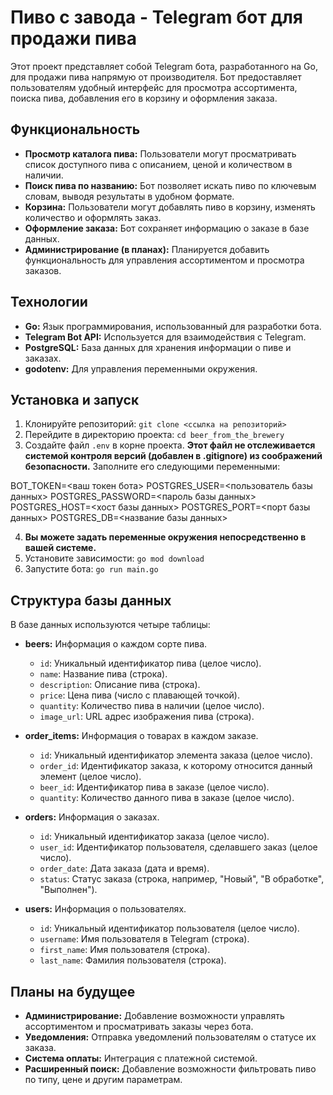 # Пиво с завода - Telegram бот для продажи пива

Этот проект представляет собой Telegram бота, разработанного на Go, для продажи пива напрямую от производителя.  Бот предоставляет пользователям удобный интерфейс для просмотра ассортимента, поиска пива, добавления его в корзину и оформления заказа.

## Функциональность

* **Просмотр каталога пива:**  Пользователи могут просматривать список доступного пива с описанием, ценой и количеством в наличии.
* **Поиск пива по названию:**  Бот позволяет искать пиво по ключевым словам,  выводя  результаты  в  удобном  формате.
* **Корзина:**  Пользователи  могут  добавлять  пиво  в  корзину,  изменять  количество  и  оформлять  заказ.
* **Оформление заказа:**  Бот  сохраняет  информацию  о  заказе  в  базе  данных.
* **Администрирование (в планах):**  Планируется  добавить  функциональность  для  управления  ассортиментом  и  просмотра  заказов.

## Технологии

* **Go:**  Язык программирования,  использованный  для  разработки  бота.
* **Telegram Bot API:**  Используется  для  взаимодействия  с  Telegram.
* **PostgreSQL:**  База  данных  для  хранения  информации  о  пиве  и  заказах.
* **godotenv:**  Для  управления  переменными  окружения.

## Установка и запуск

1.  Клонируйте репозиторий:  `git clone <ссылка на репозиторий>`
2.  Перейдите в директорию проекта:  `cd beer_from_the_brewery`
3.  Создайте файл `.env` в корне проекта. **Этот файл  не  отслеживается  системой  контроля  версий  (добавлен  в .gitignore)  из  соображений  безопасности.**  Заполните его следующими переменными:

BOT_TOKEN=<ваш токен бота> POSTGRES_USER=<пользователь базы данных> POSTGRES_PASSWORD=<пароль базы данных> POSTGRES_HOST=<хост базы данных> POSTGRES_PORT=<порт базы данных> POSTGRES_DB=<название базы данных>


4.  **Вы  можете  задать  переменные  окружения  непосредственно  в  вашей  системе.**
5.  Установите зависимости:  `go mod download`
6.  Запустите бота:  `go run main.go`


## Структура базы данных

В базе данных используются четыре таблицы:

* **beers:**  Информация о каждом сорте пива.
    * `id`: Уникальный идентификатор пива (целое число).
    * `name`: Название пива (строка).
    * `description`: Описание пива (строка).
    * `price`: Цена пива (число с плавающей точкой).
    * `quantity`: Количество пива в наличии (целое число).
    * `image_url`: URL адрес изображения пива (строка).

* **order_items:**  Информация о товарах в каждом заказе.
    * `id`: Уникальный идентификатор элемента заказа (целое число).
    * `order_id`: Идентификатор заказа, к которому относится данный элемент (целое число).
    * `beer_id`: Идентификатор пива в заказе (целое число).
    * `quantity`: Количество данного пива в заказе (целое число).

* **orders:** Информация о заказах.
    * `id`: Уникальный идентификатор заказа (целое число).
    * `user_id`: Идентификатор пользователя, сделавшего заказ (целое число).
    * `order_date`: Дата заказа (дата и время).
    * `status`: Статус заказа (строка, например, "Новый", "В обработке", "Выполнен").

* **users:** Информация о пользователях.
    * `id`: Уникальный идентификатор пользователя (целое число).
    * `username`: Имя пользователя в Telegram (строка).
    * `first_name`: Имя пользователя (строка).
    * `last_name`: Фамилия пользователя (строка).




## Планы на будущее

* **Администрирование:**  Добавление  возможности  управлять  ассортиментом  и  просматривать  заказы  через  бота.
* **Уведомления:**  Отправка  уведомлений  пользователям  о  статусе  их  заказа.
* **Система оплаты:**  Интеграция  с  платежной  системой.
* **Расширенный поиск:**  Добавление  возможности  фильтровать  пиво  по  типу,  цене  и  другим  параметрам.

